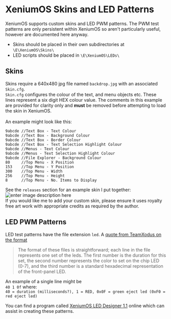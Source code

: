 # XeniumOS Skins and LED Patterns
XeniumOS supports custom skins and LED PWM patterns. The PWM test patterns are only persistent within XeniumOS so aren't particularly useful, however are documented here anyway.
 * Skins should be placed in their own subdirectories at `\E\XeniumOS\Skins\`
 * LED scripts should be placed in `\E\XeniumOS\LEDs\`

## Skins
Skins require a 640x480 jpg file named `backdrop.jpg` with an associated `Skin.cfg`.  
`Skin.cfg` configures the colour of the text, and menu objects etc. These lines represent a six digit HEX colour value.
The comments in this example are provided for clarity only and **must** be removed before attempting to load the skin in XeniumOS.<br><br>
An example might look like this:


```
9abcde //Text Box - Text Colour
9abcde //Text Box - Background Colour
9abcde //Text Box - Border Colour 
9abcde //Text Box - Text Selection Highlight Colour
9abcde //Menus - Text Colour
9abcde //Menus - Text Selection Highlight Colour
9abcde //File Explorer - Background Colour
80     //Top Menu - X Position
153    //Top Menu - Y Position
300    //Top Menu - Width
256    //Top Menu - Height
8      //Top Menu - No. Items to Display

```
 See the `releases` section for an example skin I put together:
 ![enter image description here](https://github.com/Ryzee119/OpenXenium/blob/master/Images/skin_sample.jpg?raw=true)  
If you would like me to add your custom skin, please ensure it uses royalty free art work with appropriate credits as required by the author.
## LED PWM Patterns
LED test patterns have the file extension `led`.
A [quote from TeamXodus on the format](https://www.xbox-hq.com/html/article1577.html)

> The format of these files is straightforward; each line in the file represents one set of the leds. The first number is the duration for this set, the second number represents the color to set on the chip LED (0-7), and the third number is a standard hexadecimal representation of the front-panel LED.

An example of a single line might be  
`40 1 0f` where:  
`40 = duration (milliseconds?), 1 = RED, 0x0F = green eject led (0xF0 = red eject led)`

You can find a program called [XeniumOS LED Designer 1.1](https://www.xbox-hq.com/html/downloadview-details-953-XeniumOS_LED_Designer_v1.1.html) online which can assist in creating these patterns.
